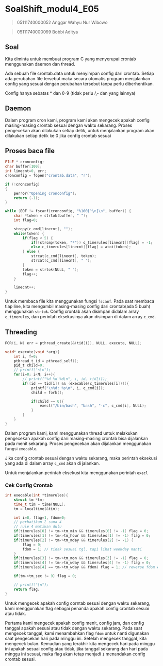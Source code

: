 # SoalShift_modul4_E05
> 05111740000052 Anggar Wahyu Nur Wibowo

>  05111740000099 Bobbi Aditya

## Soal
Kita diminta untuk membuat program C yang menyerupai crontab menggunakan daemon dan thread. 

Ada sebuah file crontab.data untuk menyimpan config dari crontab. Setiap ada perubahan file tersebut maka secara otomatis program menjalankan config yang sesuai dengan perubahan tersebut tanpa perlu diberhentikan. 

Config hanya sebatas * dan 0-9 (tidak perlu /,- dan yang lainnya)

## Daemon
Dalam program cron kami, program kami akan mengecek apakah config masing-masing crontab sesuai dengan waktu sekarang. Proses pengecekan akan dilakukan setiap detik, untuk menjalankan program akan dilakukan setiap detik ke 0 jika config crontab sesuai


## Proses baca file
```c
FILE * cronconfig;
char buffer[100];
int linecnt=0, err;
cronconfig = fopen("crontab.data", "r");

if (!cronconfig)
{
    perror("Opening cronconfig");
    return (-1);
}

while (EOF != fscanf(cronconfig, "%100[^\n]\n", buffer)) {
    char *token = strtok(buffer, " ");
    int flag=0;

    strcpy(c_cmd[linecnt], "");
    while(token) {
        if(flag < 5) {
            if(!strcmp(token, "*")) c_timerules[linecnt][flag] = -1;
            else c_timerules[linecnt][flag] = atoi(token);  
        } else {
            strcat(c_cmd[linecnt], token);
            strcat(c_cmd[linecnt], " ");
        }
        token = strtok(NULL, " ");
        flag++;
    }

    linecnt++;
}
```
Untuk membaca file kita menggunakan fungsi `fscanf`. Pada saat membaca tiap line, kita mengambil masing-masing config dari crontab(ada 5 buah) menggunakan `strtok`. Config crontab akan disimpan didalam array `c_timerules`, dan perintah eksekusinya akan disimpan di dalam array `c_cmd`.

## Threading
```c
FOR(i, N) err = pthread_create(&(tid[i]), NULL, execute, NULL);

void* execute(void *arg){
    int i, f=0;
    pthread_t id = pthread_self();
    pid_t child=0;
    // printf("s\n");
    for(i=0; i<N; i++){
        // printf("%d %d %d\n", i, id, tid[i]);
        if((id == tid[i]) && (execable(c_timerules[i]))){
            printf("\n%d: %s\n", i, c_cmd[i]);
            child = fork();

            if(child == 0){
                execl("/bin/bash", "bash", "-c", c_cmd[i], NULL);
            }
        }
    }
}
```
Dalam program kami, kami menggunakan thread untuk melakukan pengecekan apakah config dari masing-masing crontab bisa dijalankan pada menit sekarang. Proses pengecekan akan dijalankan menggunakan fungsi `execable`.

Jika config crontab sesuai dengan waktu sekarang, maka perintah eksekusi yang ada di dalam array `c_cmd` akan di jalankan.

Untuk menjalankan perintah eksekusi kita menggunakan perintah `execl`

### Cek Config Crontab
```c
int execable(int *timerules){
    struct tm *tm;
    time_t tim = time(NULL);
    tm = localtime(&tim);

    int i=0, flag=1, fdom=0;
    // perhatikan 2 sama 4
    // rule 4 matikan dulu
    if(timerules[0] != tm->tm_min && timerules[0] != -1) flag = 0;
    if(timerules[1] != tm->tm_hour && timerules[1] != -1) flag = 0;
    if(timerules[2] != tm->tm_mday && timerules[2] != -1) {
        flag = 0;
        fdom = 1; // tidak sesuai tgl, tapi lihat weekday nanti
    }
    if(timerules[3] != tm->tm_mon && timerules[3] != -1) flag = 0;
    if(timerules[4] != tm->tm_wday && timerules[4] != -1) flag = 0;
    if(timerules[4] == tm->tm_wday && fdom) flag = 1; // reverse fdom effect

    if(tm->tm_sec != 0) flag = 0;

    // printf("\n");
    return flag;
}
```
Untuk mengecek apakah config corntab sesuai dengan waktu sekarang, kami menggunakan flag sebagai penanda apakah config crontab sesuai atau tidak.

Pertama kami mengecek apakah config menit, config jam, dan config tanggal apakah sesuai atau tidak dengan waktu sekarang. Pada saat mengecek tanggal, kami menambahkan flag `fdom` untuk nanti digunakan saat pengecekan hari pada minggu ini. Setelah mengecek tanggal, kita mengecek bulan. Kemudian yang terakhir kita mengecek hari pada minggu ini apakah sesuai config atau tidak, jika tanggal sekarang dan hari pada minggu ini sesuai, maka flag akan tetap menjadi `1` menandakan config crontab sesuai. 
